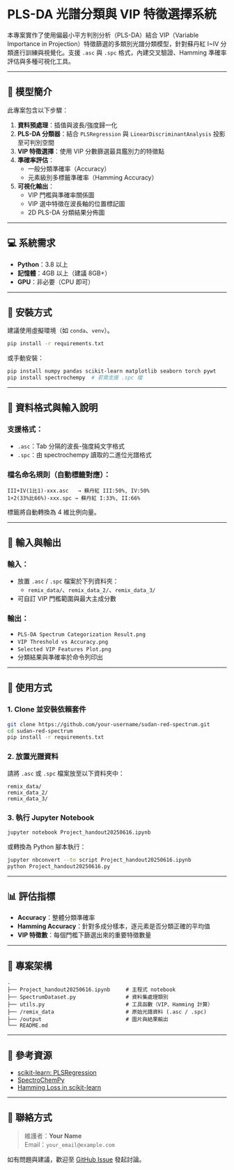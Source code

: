 # PLS-DA 光譜分類與 VIP 特徵選擇系統

本專案實作了使用偏最小平方判別分析（PLS-DA）結合 VIP（Variable Importance in Projection）特徵篩選的多類別光譜分類模型，針對蘇丹紅 I\~IV 分類進行訓練與視覺化。支援 `.asc` 與 `.spc` 格式，內建交叉驗證、Hamming 準確率評估與多種可視化工具。

---

## 📙 模型簡介

此專案包含以下步驟：

1. **資料預處理**：插值與波長/強度歸一化
2. **PLS-DA 分類器**：結合 `PLSRegression` 與 `LinearDiscriminantAnalysis` 投影至可判別空間
3. **VIP 特徵選擇**：使用 VIP 分數篩選最具鑑別力的特徵點
4. **準確率評估**：
   - 一般分類準確率（Accuracy）
   - 元素級別多標籤準確率（Hamming Accuracy）
5. **可視化輸出**：
   - VIP 門檻與準確率關係圖
   - VIP 選中特徵在波長軸的位置標記圖
   - 2D PLS-DA 分類結果分佈圖

---

## 💻 系統需求

- **Python**：3.8 以上
- **記憶體**：4GB 以上（建議 8GB+）
- **GPU**：非必要（CPU 即可）

---

## 🔧 安裝方式

建議使用虛擬環境（如 `conda`、`venv`）。

```bash
pip install -r requirements.txt
```

或手動安裝：

```bash
pip install numpy pandas scikit-learn matplotlib seaborn torch pywt
pip install spectrochempy  # 若需支援 .spc 檔
```

---

## 📂 資料格式與輸入說明

### 支援格式：

- `.asc`：Tab 分隔的波長-強度純文字格式
- `.spc`：由 spectrochempy 讀取的二進位光譜格式

### 檔名命名規則（自動標籤對應）：

```
III+IV(1比1)-xxx.asc   → 蘇丹紅 III:50%, IV:50%
1+2(33%比66%)-xxx.spc → 蘇丹紅 I:33%, II:66%
```

標籤將自動轉換為 4 維比例向量。

---

## 🔄 輸入與輸出

### 輸入：

- 放置 `.asc` / `.spc` 檔案於下列資料夾：
  - `remix_data/`、`remix_data_2/`、`remix_data_3/`
- 可自訂 VIP 門檻範圍與最大主成分數

### 輸出：

- `PLS-DA Spectrum Categorization Result.png`
- `VIP Threshold vs Accuracy.png`
- `Selected VIP Features Plot.png`
- 分類結果與準確率於命令列印出

---

## 🚀 使用方式

### 1. Clone 並安裝依賴套件

```bash
git clone https://github.com/your-username/sudan-red-spectrum.git
cd sudan-red-spectrum
pip install -r requirements.txt
```

### 2. 放置光譜資料

請將 `.asc` 或 `.spc` 檔案放至以下資料夾中：

```text
remix_data/
remix_data_2/
remix_data_3/
```

### 3. 執行 Jupyter Notebook

```bash
jupyter notebook Project_handout20250616.ipynb
```

或轉換為 Python 腳本執行：

```bash
jupyter nbconvert --to script Project_handout20250616.ipynb
python Project_handout20250616.py
```

---

## 📊 評估指標

- **Accuracy**：整體分類準確率
- **Hamming Accuracy**：針對多成分樣本，逐元素是否分類正確的平均值
- **VIP 特徵數**：每個門檻下篩選出來的重要特徵數量

---

## 📁 專案架構

```text
.
├── Project_handout20250616.ipynb     # 主程式 notebook
├── SpectrumDataset.py                # 資料集處理類別
├── utils.py                          # 工具函數（VIP、Hamming 計算）
├── /remix_data                       # 原始光譜資料 (.asc / .spc)
├── /output                           # 圖片與結果輸出
└── README.md
```

---

## 🔗 參考資源

- [scikit-learn: PLSRegression](https://scikit-learn.org/stable/modules/generated/sklearn.cross_decomposition.PLSRegression.html)
- [SpectroChemPy](https://www.spectrochempy.fr/)
- [Hamming Loss in scikit-learn](https://scikit-learn.org/stable/modules/generated/sklearn.metrics.hamming_loss.html)

---

## 📧 聯絡方式

> 維護者：**Your Name**\
> Email：`your_email@example.com`

如有問題與建議，歡迎至 [GitHub Issue](https://github.com/your-username/sudan-red-spectrum/issues) 發起討論。

